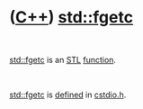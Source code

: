 



 

 

 

 

 

([C++](Cpp.md)) [std::fgetc](CppFgetc.md)
===========================================

 

[std::fgetc](CppFgetc.md) is an [STL](CppStl.md)
[function](CppFunction.md).

 

[std::fgetc](CppFgetc.md) is [defined](CppDefinition.md) in
[cstdio.h](CppCstdioH.md).

 

 

 

 

 





 



